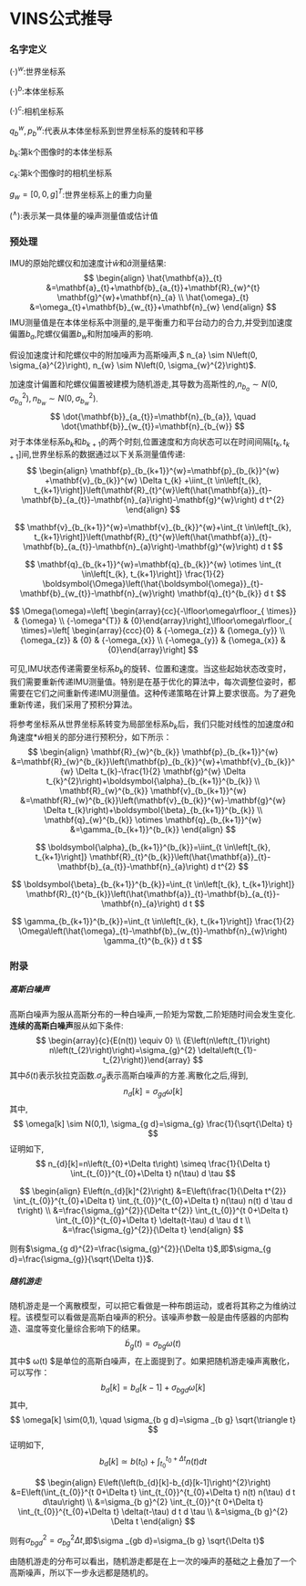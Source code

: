# VINS公式推导

### 名字定义

$( \cdot)^{w}$:世界坐标系

$(\cdot)^{b}$:本体坐标系

$(\cdot)^{c}$:相机坐标系

$q_{b}^{w}, p_{b}^{w}$:代表从本体坐标系到世界坐标系的旋转和平移

$b_k$:第k个图像时的本体坐标系

$c_k$:第k个图像时的相机坐标系

$g_{w}=[0,0, g]^{T}$:世界坐标系上的重力向量

$\left(^{\wedge}\right)$:表示某一具体量的噪声测量值或估计值

### 预处理

IMU的原始陀螺仪和加速度计$\hat{w}$和$\hat{a}$测量结果:
$$
\begin{align} \hat{\mathbf{a}}_{t} &=\mathbf{a}_{t}+\mathbf{b}_{a_{t}}+\mathbf{R}_{w}^{t} \mathbf{g}^{w}+\mathbf{n}_{a} \\ \hat{\omega}_{t} &=\omega_{t}+\mathbf{b}_{w_{t}}+\mathbf{n}_{w} \end{align}
$$
IMU测量值是在本体坐标系中测量的,是平衡重力和平台动力的合力,并受到加速度偏置$b_a$,陀螺仪偏置$b_w$和附加噪声的影响.

假设加速度计和陀螺仪中的附加噪声为高斯噪声,$ n_{a} \sim N\left(0, \sigma_{a}^{2}\right), n_{w} \sim N\left(0, \sigma_{w}^{2}\right)$.

加速度计偏置和陀螺仪偏置被建模为随机游走,其导数为高斯性的,$n_{b_{a}} \sim N\left(0, \sigma_{b_{a}}^{2}\right), n_{b_{w}} \sim N\left(0, \sigma_{b_{w}}^{2}\right)$.
$$
\dot{\mathbf{b}}_{a_{t}}=\mathbf{n}_{b_{a}}, \quad \dot{\mathbf{b}}_{w_{t}}=\mathbf{n}_{b_{w}}
$$
对于本体坐标系$b_k$和$b_{k+1}$的两个时刻,位置速度和方向状态可以在时间间隔$[t_k,t_{k+1}]$间,世界坐标系的数据通过以下关系测量值传递:
$$
\begin{align} \mathbf{p}_{b_{k+1}}^{w}=\mathbf{p}_{b_{k}}^{w} +\mathbf{v}_{b_{k}}^{w} \Delta t_{k} +\iint_{t \in\left[t_{k}, t_{k+1}\right]}\left(\mathbf{R}_{t}^{w}\left(\hat{\mathbf{a}}_{t}-\mathbf{b}_{a_{t}}-\mathbf{n}_{a}\right)-\mathbf{g}^{w}\right) d t^{2} \end{align}
$$

$$
\mathbf{v}_{b_{k+1}}^{w}=\mathbf{v}_{b_{k}}^{w}+\int_{t \in\left[t_{k}, t_{k+1}\right]}\left(\mathbf{R}_{t}^{w}\left(\hat{\mathbf{a}}_{t}-\mathbf{b}_{a_{t}}-\mathbf{n}_{a}\right)-\mathbf{g}^{w}\right) d t
$$

$$
\mathbf{q}_{b_{k+1}}^{w}=\mathbf{q}_{b_{k}}^{w} \otimes \int_{t \in\left[t_{k}, t_{k+1}\right]} \frac{1}{2} \boldsymbol{\Omega}\left(\hat{\boldsymbol{\omega}}_{t}-\mathbf{b}_{w_{t}}-\mathbf{n}_{w}\right) \mathbf{q}_{t}^{b_{k}} d t
$$

$$
\Omega(\omega)=\left[ \begin{array}{cc}{-\lfloor\omega\rfloor_{ \times}} & {\omega} \\ {-\omega^{T}} & {0}\end{array}\right],\lfloor\omega\rfloor_{ \times}=\left[ \begin{array}{ccc}{0} & {-\omega_{z}} & {\omega_{y}} \\ {\omega_{z}} & {0} & {-\omega_{x}} \\ {-\omega_{y}} & {\omega_{x}} & {0}\end{array}\right]
$$

可见,IMU状态传递需要坐标系$b_k$的旋转、位置和速度。当这些起始状态改变时，我们需要重新传递IMU测量值。特别是在基于优化的算法中，每次调整位姿时，都需要在它们之间重新传递IMU测量值。这种传递策略在计算上要求很高。为了避免重新传递，我们采用了预积分算法。

将参考坐标系从世界坐标系转变为局部坐标系$b_k$后，我们只能对线性的加速度$\hat a$和角速度*$\hat w​$相关的部分进行预积分，如下所示：
$$
\begin{align} \mathbf{R}_{w}^{b_{k}} \mathbf{p}_{b_{k+1}}^{w} &=\mathbf{R}_{w}^{b_{k}}\left(\mathbf{p}_{b_{k}}^{w}+\mathbf{v}_{b_{k}}^{w} \Delta t_{k}-\frac{1}{2} \mathbf{g}^{w} \Delta t_{k}^{2}\right)+\boldsymbol{\alpha}_{b_{k+1}}^{b_{k}} \\ \mathbf{R}_{w}^{b_{k}} \mathbf{v}_{b_{k+1}}^{w} &=\mathbf{R}_{w}^{b_{k}}\left(\mathbf{v}_{b_{k}}^{w}-\mathbf{g}^{w} \Delta t_{k}\right)+\boldsymbol{\beta}_{b_{k+1}}^{b_{k}} \\ \mathbf{q}_{w}^{b_{k}} \otimes \mathbf{q}_{b_{k+1}}^{w} &=\gamma_{b_{k+1}}^{b_{k}} \end{align}
$$

$$
\boldsymbol{\alpha}_{b_{k+1}}^{b_{k}}=\iint_{t \in\left[t_{k}, t_{k+1}\right]} \mathbf{R}_{t}^{b_{k}}\left(\hat{\mathbf{a}}_{t}-\mathbf{b}_{a_{t}}-\mathbf{n}_{a}\right) d t^{2}
$$

$$
\boldsymbol{\beta}_{b_{k+1}}^{b_{k}}=\int_{t \in\left[t_{k}, t_{k+1}\right]} \mathbf{R}_{t}^{b_{k}}\left(\hat{\mathbf{a}}_{t}-\mathbf{b}_{a_{t}}-\mathbf{n}_{a}\right) d t
$$

$$
\gamma_{b_{k+1}}^{b_{k}}=\int_{t \in\left[t_{k}, t_{k+1}\right]} \frac{1}{2} \Omega\left(\hat{\omega}_{t}-\mathbf{b}_{w_{t}}-\mathbf{n}_{w}\right) \gamma_{t}^{b_{k}} d t
$$









### 附录

##### 高斯白噪声

高斯白噪声为服从高斯分布的一种白噪声,一阶矩为常数,二阶矩随时间会发生变化.**连续的高斯白噪声**服从如下条件:
$$
\begin{array}{c}{E(n(t)) \equiv 0} \\ {E\left(n\left(t_{1}\right) n\left(t_{2}\right)\right)=\sigma_{g}^{2} \delta\left(t_{1}-t_{2}\right)}\end{array}
$$
其中$\delta(t)$表示狄拉克函数.$\sigma_g$表示高斯白噪声的方差.离散化之后,得到,
$$
n_{d}[k]=\sigma_{g d} \omega[k]
$$
其中,
$$
\omega[k] \sim N(0,1), \sigma_{g d}=\sigma_{g} \frac{1}{\sqrt{\Delta} t}
$$
证明如下,
$$
n_{d}[k]=n\left(t_{0}+\Delta t\right) \simeq \frac{1}{\Delta t} \int_{t_{0}}^{t_{0}+\Delta t} n(\tau) d \tau
$$

$$
\begin{align} E\left(n_{d}[k]^{2}\right) &=E\left(\frac{1}{\Delta t^{2}} \int_{t_{0}}^{t_{0}+\Delta t} \int_{t_{0}}^{t_{0}+\Delta t} n(\tau) n(t) d \tau d t\right) \\ &=\frac{\sigma_{g}^{2}}{\Delta t^{2}} \int_{t_{0}}^{t 0+\Delta t} \int_{t_{0}}^{t_{0}+\Delta t} \delta(t-\tau) d \tau d t \\ &=\frac{\sigma_{g}^{2}}{\Delta t} \end{align}
$$

则有$\sigma_{g d}^{2}=\frac{\sigma_{g}^{2}}{\Delta t}$,即$\sigma_{g d}=\frac{\sigma_{g}}{\sqrt{\Delta t}}$.

##### 随机游走

随机游走是一个离散模型，可以把它看做是一种布朗运动，或者将其称之为维纳过程。该模型可以看做是高斯白噪声的积分。该噪声参数一般是由传感器的内部构造、温度等变化量综合影响下的结果。
$$
\dot b_{g}(t)=\sigma_{b g} \omega(t)
$$
其中$ ω(t) $是单位的高斯白噪声，在上面提到了。如果把随机游走噪声离散化，可以写作：
$$
b_{d}[k]=b_{d}[k-1]+\sigma_{b g d} \omega[k]
$$
其中,
$$
\omega[k] \sim(0,1), \quad \sigma_{b g d}=\sigma _{b g} \sqrt{\triangle t}
$$
证明如下,
$$
b_{d}[k] \simeq b\left(t_{0}\right)+\int_{t_{0}}^{t_{0}+\Delta t} n(t) d t
$$

$$
\begin{align} E\left(\left(b_{d}[k]-b_{d}[k-1]\right)^{2}\right) &=E\left(\int_{t_{0}}^{t 0+\Delta t} \int_{t_{0}}^{t_{0}+\Delta t} n(t) n(\tau) d t d\tau\right) \\ &=\sigma_{b g}^{2} \int_{t_{0}}^{t 0+\Delta t} \int_{t_{0}}^{t_{0}+\Delta t} \delta(t-\tau) d t d \tau \\ &=\sigma_{b g}^{2} \Delta t \end{align}
$$

则有$\sigma_{b g d}^{2}=\sigma_{b g}^{2} \Delta t$,即$\sigma _{gb d}=\sigma_{b g} \sqrt{\Delta t}$

由随机游走的分布可以看出，随机游走都是在上一次的噪声的基础之上叠加了一个高斯噪声，所以下一步永远都是随机的。